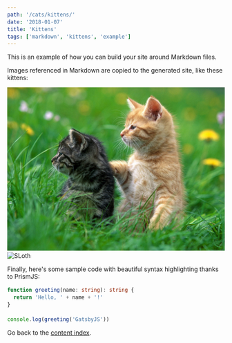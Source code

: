 ```yaml
---
path: '/cats/kittens/'
date: '2018-01-07'
title: 'Kittens'
tags: ['markdown', 'kittens', 'example']
---
```


This is an example of how you can build your site around Markdown files.

Images referenced in Markdown are copied to the generated site, like these kittens:

![Kittens](images/kittens.jpg)
![SLoth](https://media.giphy.com/media/KtOUnxp751Vks/giphy.gif)

Finally, here's some sample code with beautiful syntax highlighting thanks to PrismJS:

```typescript
function greeting(name: string): string {
  return 'Hello, ' + name + '!'
}

console.log(greeting('GatsbyJS'))
```

Go back to the [content index](/all).
